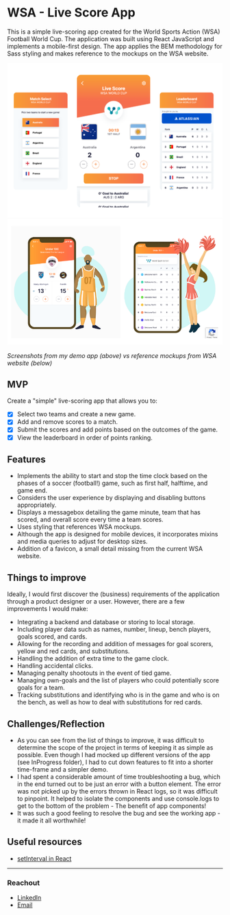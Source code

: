 # WSA - Live Score App

This is a simple live-scoring app created for the World Sports Action (WSA) Football World Cup. The application was built using React JavaScript and implements a mobile-first design. The app applies the BEM methodology for Sass styling and makes reference to the mockups on the WSA website.

![demo app screenshots](./src/READMEImgs/app_screenshot.png)
![reference mockups from WSA website](./src/READMEImgs/reference_imgs.png)

_Screenshots from my demo app (above) vs reference mockups from WSA website (below)_

## MVP

Create a "simple" live-scoring app that allows you to:

- [x] Select two teams and create a new game.
- [x] Add and remove scores to a match.
- [x] Submit the scores and add points based on the outcomes of the game.
- [x] View the leaderboard in order of points ranking.

## Features

- Implements the ability to start and stop the time clock based on the phases of a soccer (football!) game, such as first half, halftime, and game end.
- Considers the user experience by displaying and disabling buttons appropriately.
- Displays a messagebox detailing the game minute, team that has scored, and overall score every time a team scores.
- Uses styling that references WSA mockups.
- Although the app is designed for mobile devices, it incorporates mixins and media queries to adjust for desktop sizes.
- Addition of a favicon, a small detail missing from the current WSA website.

## Things to improve

Ideally, I would first discover the (business) requirements of the application through a product designer or a user. However, there are a few improvements I would make:

- Integrating a backend and database or storing to local storage.
- Including player data such as names, number, lineup, bench players, goals scored, and cards.
- Allowing for the recording and addition of messages for goal scorers, yellow and red cards, and substitutions.
- Handling the addition of extra time to the game clock.
- Handling accidental clicks.
- Managing penalty shootouts in the event of tied game.
- Managing own-goals and the list of players who could potentially score goals for a team.
- Tracking substitutions and identifying who is in the game and who is on the bench, as well as how to deal with substitutions for red cards.

## Challenges/Reflection

- As you can see from the list of things to improve, it was difficult to determine the scope of the project in terms of keeping it as simple as possible. Even though I had mocked up different versions of the app (see InProgress folder), I had to cut down features to fit into a shorter time-frame and a simpler demo.
- I had spent a considerable amount of time troubleshooting a bug, which in the end turned out to be just an error with a button element. The error was not picked up by the errors thrown in React logs, so it was difficult to pinpoint. It helped to isolate the components and use console.logs to get to the bottom of the problem - The benefit of app components!
- It was such a good feeling to resolve the bug and see the working app - it made it all worthwhile!

## Useful resources

- [setInterval in React](https://sebhastian.com/setinterval-react/)

---

### Reachout

- [LinkedIn](https://au.linkedin.com/in/ayushjames)
- [Email](mailto:ayushpjames@gmail.com)
